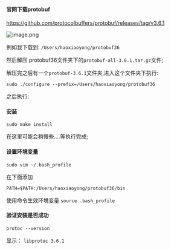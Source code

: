#### 官网下载protobuf

 https://github.com/protocolbuffers/protobuf/releases/tag/v3.6.1



![image.png](https://upload-images.jianshu.io/upload_images/15181329-e12fee1869d0a0e5.png?imageMogr2/auto-orient/strip%7CimageView2/2/w/1240)

例如我下载到:  `/Users/haoxiaoyong/protobuf36`

然后解压 protobuf36文件夹下的`protobuf-all-3.6.1.tar.gz`文件;

解压完之后有一个`protobuf-3.6.1`文件夹,进入这个文件夹下执行:

`sudo ./configure --prefix=/Users/haoxiaoyong/protobuf36`

之后执行:

#### 安装

`sudo make install`

在这里可能会稍慢些....等执行完成;

#### 设置环境变量

`sudo vim ~/.bash_profile`

在下面添加

`PATH=$PATH:/Users/haoxiaoyong/protobuf36/bin`

使用命令生效环境变量
`source .bash_profile`

#### 验证安装是否成功

`protoc --version`

显示： 
`libprotoc 3.6.1`